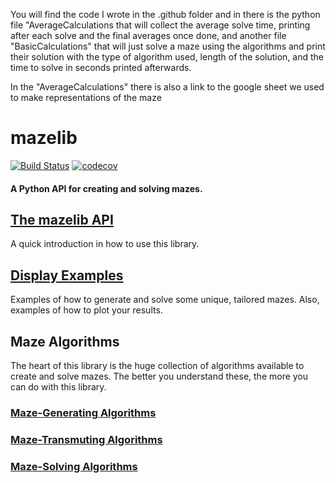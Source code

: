 You will find the code I wrote in the .github folder and in there is the python file "AverageCalculations that will collect the average solve time, printing after each solve and the final averages once done, and another file "BasicCalculations" that will just solve a maze using the algorithms and print their solution with the type of algorithm used, length of the solution, and the time to solve in seconds printed afterwards.

In the "AverageCalculations" there is also a link to the google sheet we used to make representations of the maze 









# mazelib
[![Build Status](https://github.com/john-science/mazelib/actions/workflows/unittests.yaml/badge.svg?branch=main)](https://github.com/john-science/mazelib/blob/main/.github/workflows/unittests.yaml)
[![codecov](https://codecov.io/gh/john-science/mazelib/branch/main/graph/badge.svg)](https://codecov.io/gh/john-science/mazelib)

#### A Python API for creating and solving mazes.

## [The mazelib API](https://github.com/john-science/mazelib/blob/main/docs/API.md)

A quick introduction in how to use this library.


## [Display Examples](https://github.com/john-science/mazelib/blob/main/docs/EXAMPLES.md)

Examples of how to generate and solve some unique, tailored mazes. Also, examples of how to plot your results.


## Maze Algorithms

The heart of this library is the huge collection of algorithms available to create and solve mazes. The better you understand these, the more you can do with this library.

### [Maze-Generating Algorithms](https://github.com/john-science/mazelib/blob/main/docs/MAZE_GEN_ALGOS.md)

### [Maze-Transmuting Algorithms](https://github.com/john-science/mazelib/blob/main/docs/MAZE_TRANSMUTE_ALGOS.md)

### [Maze-Solving Algorithms](https://github.com/john-science/mazelib/blob/main/docs/MAZE_SOLVE_ALGOS.md)

